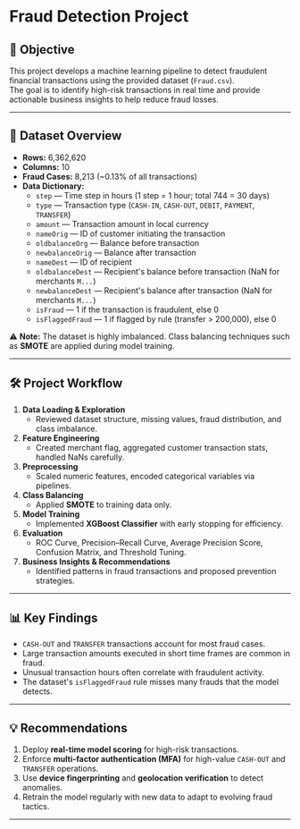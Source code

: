 # Fraud Detection Project

## 📌 Objective
This project develops a machine learning pipeline to detect fraudulent financial transactions using the provided dataset (`Fraud.csv`).  
The goal is to identify high-risk transactions in real time and provide actionable business insights to help reduce fraud losses.

---

## 📂 Dataset Overview
- **Rows:** 6,362,620  
- **Columns:** 10  
- **Fraud Cases:** 8,213 (~0.13% of all transactions)  
- **Data Dictionary:**
    - `step` — Time step in hours (1 step = 1 hour; total 744 = 30 days)  
    - `type` — Transaction type (`CASH-IN`, `CASH-OUT`, `DEBIT`, `PAYMENT`, `TRANSFER`)  
    - `amount` — Transaction amount in local currency  
    - `nameOrig` — ID of customer initiating the transaction  
    - `oldbalanceOrg` — Balance before transaction  
    - `newbalanceOrig` — Balance after transaction  
    - `nameDest` — ID of recipient  
    - `oldbalanceDest` — Recipient's balance before transaction (NaN for merchants `M...`)  
    - `newbalanceDest` — Recipient's balance after transaction (NaN for merchants `M...`)  
    - `isFraud` — 1 if the transaction is fraudulent, else 0  
    - `isFlaggedFraud` — 1 if flagged by rule (transfer > 200,000), else 0  

⚠️ **Note:** The dataset is highly imbalanced. Class balancing techniques such as **SMOTE** are applied during model training.

---

## 🛠️ Project Workflow
1. **Data Loading & Exploration**  
   - Reviewed dataset structure, missing values, fraud distribution, and class imbalance.
2. **Feature Engineering**  
   - Created merchant flag, aggregated customer transaction stats, handled NaNs carefully.  
3. **Preprocessing**  
   - Scaled numeric features, encoded categorical variables via pipelines.
4. **Class Balancing**  
   - Applied **SMOTE** to training data only.
5. **Model Training**  
   - Implemented **XGBoost Classifier** with early stopping for efficiency.  
6. **Evaluation**  
   - ROC Curve, Precision–Recall Curve, Average Precision Score, Confusion Matrix, and Threshold Tuning.
7. **Business Insights & Recommendations**  
   - Identified patterns in fraud transactions and proposed prevention strategies.

---

## 📊 Key Findings
- `CASH-OUT` and `TRANSFER` transactions account for most fraud cases.
- Large transaction amounts executed in short time frames are common in fraud.
- Unusual transaction hours often correlate with fraudulent activity.
- The dataset's `isFlaggedFraud` rule misses many frauds that the model detects.

---

## 💡 Recommendations
1. Deploy **real-time model scoring** for high-risk transactions.  
2. Enforce **multi-factor authentication (MFA)** for high-value `CASH-OUT` and `TRANSFER` operations.  
3. Use **device fingerprinting** and **geolocation verification** to detect anomalies.  
4. Retrain the model regularly with new data to adapt to evolving fraud tactics.  

---
